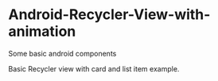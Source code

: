 # Android-Recycler-View-with-animation
Some basic android components

Basic Recycler view with card and list item example.
